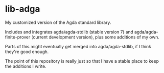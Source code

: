 lib-adga
========

My customized version of the Agda standard library.

Includes and integrates agda/agda-stdlib (stable version 7) and agda/agda-finite-prover (current development version), plus some additions of my own.

Parts of this might eventually get merged into agda/agda-stdlib, if I think they're good enough.

The point of this repository is really just so that I have a stable place to keep the additions I write.
